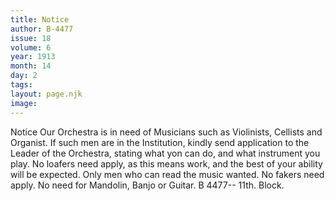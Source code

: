 ```yaml
---
title: Notice
author: B-4477
issue: 18
volume: 6
year: 1913
month: 14
day: 2
tags:
layout: page.njk
image:
---
```

Notice   Our Orchestra is in need of Musicians such as Violinists, Cellists and Organist. If such men are in the Institution, kindly send application to the Leader of the Orchestra, stating what yon can do, and what instrument you play. No loafers need apply, as this means work, and the best of your ability will be expected. Only men who can read the music wanted. No fakers need apply. No need for Mandolin, Banjo or Guitar.   B 4477-- 11th. Block.   

